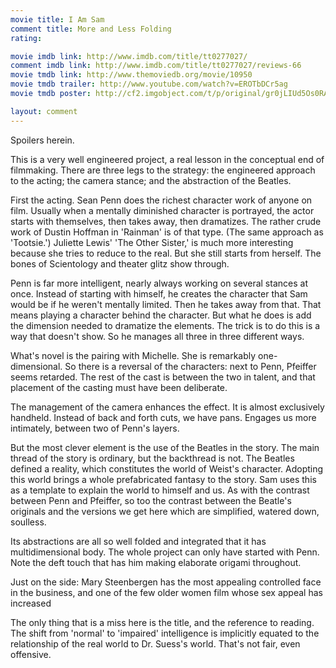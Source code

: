 ```yaml
---
movie title: I Am Sam
comment title: More and Less Folding
rating: 

movie imdb link: http://www.imdb.com/title/tt0277027/
comment imdb link: http://www.imdb.com/title/tt0277027/reviews-66
movie tmdb link: http://www.themoviedb.org/movie/10950
movie tmdb trailer: http://www.youtube.com/watch?v=EROTbDCr5ag
movie tmdb poster: http://cf2.imgobject.com/t/p/original/gr0jLIUd5Os0RAFH9U5iZMpQ5cw.jpg

layout: comment
---
```


Spoilers herein.

This is a very well engineered project, a real lesson in the conceptual end of filmmaking. There are three legs to the strategy: the engineered approach to the acting; the camera stance; and the abstraction of the Beatles.

First the acting. Sean Penn does the richest character work of anyone on film. Usually when a mentally diminished character is portrayed, the actor starts with themselves, then takes away, then dramatizes. The rather crude work of Dustin Hoffman in 'Rainman' is of that type. (The same approach as 'Tootsie.') Juliette Lewis' 'The Other Sister,' is much more interesting because she tries to reduce to the real. But she still starts from herself. The bones of Scientology and theater glitz show through.

Penn is far more intelligent, nearly always working on several stances at once. Instead of starting with himself, he creates the character that Sam would be if he weren't mentally limited. Then he takes away from that. That means playing a character behind the character. But what he does is add the dimension needed to dramatize the elements. The trick is to do this is a way that doesn't show. So he manages all three in three different ways.

What's novel is the pairing with Michelle. She is remarkably one-dimensional. So there is a reversal of the characters: next to Penn, Pfeiffer seems retarded. The rest of the cast is between the two in talent, and that placement of the casting must have been deliberate.

The management of the camera enhances the effect. It is almost exclusively handheld. Instead of back and forth cuts, we have pans. Engages us more intimately, between two of Penn's layers.

But the most clever element is the use of the Beatles in the story. The main thread of the story is ordinary, but the backthread is not. The Beatles defined a reality, which constitutes the world of Weist's character. Adopting this world brings a whole prefabricated fantasy to the story. Sam uses this as a template to explain the world to himself and us. As with the contrast between Penn and Pfeiffer, so too the contrast between the Beatle's originals and the versions we get here which are simplified, watered down, soulless.

Its abstractions are all so well folded and integrated that it has multidimensional body. The whole project can only have started with Penn. Note the deft touch that has him making elaborate origami throughout.

Just on the side: Mary Steenbergen has the most appealing controlled face in the business, and one of the few older women film whose sex appeal has increased

The only thing that is a miss here is the title, and the reference to reading. The shift from 'normal' to 'impaired' intelligence is implicitly equated to the relationship of the real world to Dr. Suess's world. That's not fair, even offensive.